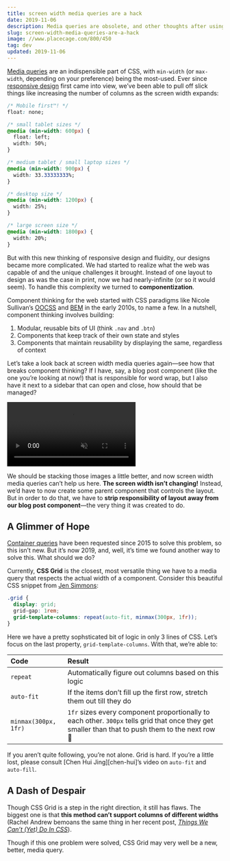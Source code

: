 ```yaml
---
title: screen width media queries are a hack
date: 2019-11-06
description: Media queries are obsolete, and other thoughts after using them for a decade.
slug: screen-width-media-queries-are-a-hack
image: //www.placecage.com/800/450
tag: dev
updated: 2019-11-06
---
```


[Media queries][mq] are an indispensible part of CSS, with `min-width` (or `max-width`, depending on
your preference) being the most-used. Ever since [responsive design][rd] first came into view, we’ve
been able to pull off slick things like increasing the number of columns as the screen width
expands:

```css
/* Mobile first™! */
float: none;

/* small tablet sizes */
@media (min-width: 600px) {
  float: left;
  width: 50%;
}

/* medium tablet / small laptop sizes */
@media (min-width: 900px) {
  width: 33.33333333%;
}

/* desktop size */
@media (min-width: 1200px) {
  width: 25%;
}

/* large screen size */
@media (min-width: 1800px) {
  width: 20%;
}
```

But with this new thinking of responsive design and fluidity, our designs became more complicated.
We had started to realize what the web was capable of and the unique challenges it brought. Instead
of one layout to design as was the case in print, now we had nearly-infinite (or so it would seem).
To handle this complexity we turned to **componentization**.

Component thinking for the web started with CSS paradigms like Nicole Sullivan’s [OOCSS][oocss] and
[BEM][bem] in the early 2010s, to name a few. In a nutshell, component thinking involves building:

1. Modular, reusable bits of UI (think `.nav` and `.btn`)
1. Components that keep track of their own state and styles
1. Components that maintain reusability by displaying the same, regardless of context

Let’s take a look back at screen width media queries again—see how that breaks component thinking?
If I have, say, a blog post component (like the one you’re looking at now!) that is responsible for
word wrap, but I also have it next to a sidebar that can open and close, how should that be managed?

<video controls loop muted autoplay title="recording of a sidebar expanding and contracting, destroying text flow beside it">
  <source src="/assets/screen-width-media-queries-are-a-hack/expanding-sidebar.mp4" type="video/mp4">
</video>

We should be stacking those images a little better, and now screen width media queries can’t help us
here. **The screen width isn’t changing!** Instead, we’d have to now create some parent component
that controls the layout. But in order to do that, we have to **strip responsibility of layout away
from our blog post component**—the very thing it was created to do.

## A Glimmer of Hope

[Container queries][container-queries] have been requested since 2015 to solve this problem, so this
isn’t new. But it’s now 2019, and, well, it’s time we found another way to solve this. What should
we do?

Currently, **CSS Grid** is the closest, most versatile thing we have to a media query that respects
the actual width of a component. Consider this beautiful CSS snippet from [Jen Simmons][js]:

```css
.grid {
  display: grid;
  grid-gap: 1rem;
  grid-template-columns: repeat(auto-fit, minmax(300px, 1fr));
}
```

Here we have a pretty sophsticated bit of logic in only 3 lines of CSS. Let’s focus on the last
property, `grid-template-columns`. With that, we’re able to:

| Code                 | Result                                                                                                                                            |
| :------------------- | :------------------------------------------------------------------------------------------------------------------------------------------------ |
| `repeat`             | Automatically figure out columns based on this logic                                                                                              |
| `auto-fit`           | If the items don’t fill up the first row, stretch them out till they do                                                                           |
| `minmax(300px, 1fr)` | `1fr` sizes every component proportionally to each other. `300px` tells grid that once they get smaller than that to push them to the next row 🎉 |

If you aren’t quite following, you’re not alone. Grid is hard. If you’re a little lost, please
consult [Chen Hui Jing][chen-hui]’s video on `auto-fit` and `auto-fill`.

## A Dash of Despair

Though CSS Grid is a step in the right direction, it still has flaws. The biggest one is that **this
method can’t support columns of different widths** (Rachel Andrew bemoans the same thing in her
recent post, _[Things We Can’t (Yet) Do In CSS][ra]_).

Though if this one problem were solved, CSS Grid may very well be a new, better, media query.

[bem]: http://getbem.com/
[ch]: https://www.youtube-nocookie.com/embed/ZRtzk0371tk
[container-queries]: https://alistapart.com/article/container-queries-once-more-unto-the-breach/
[js]: https://labs.jensimmons.com/2017/03-009.html
[mq]: https://developer.mozilla.org/en-US/docs/Web/CSS/Media_Queries/Using_media_queries
[oocss]: http://oocss.org/
[prefers-color-scheme]: https://developer.mozilla.org/en-US/docs/Web/CSS/@media/prefers-color-scheme
[ra]: https://www.smashingmagazine.com/2019/11/css-things-cant-yet-do/
[rd]: https://www.smashingmagazine.com/2011/01/guidelines-for-responsive-web-design/

